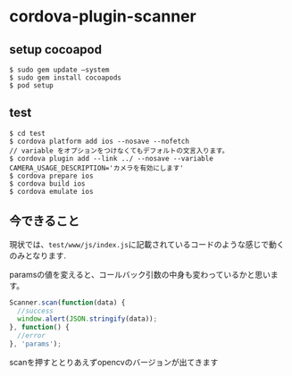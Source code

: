 # cordova-plugin-scanner

## setup cocoapod

```
$ sudo gem update —system
$ sudo gem install cocoapods
$ pod setup
```

## test

```
$ cd test
$ cordova platform add ios --nosave --nofetch
// variable をオプションをつけなくてもデフォルトの文言入ります。
$ cordova plugin add --link ../ --nosave --variable CAMERA_USAGE_DESCRIPTION='カメラを有効にします'
$ cordova prepare ios
$ cordova build ios
$ cordova emulate ios
```

## 今できること
現状では、`test/www/js/index.js`に記載されているコードのような感じで動くのみとなります.

paramsの値を変えると、コールバック引数の中身も変わっているかと思います。

```js
Scanner.scan(function(data) {
  //success
  window.alert(JSON.stringify(data));
}, function() {
  //error
}, 'params');

```

scanを押すととりあえずopencvのバージョンが出てきます